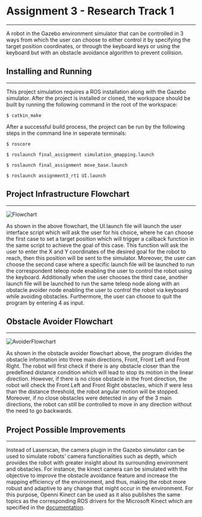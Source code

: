 # Assignment 3 - Research Track 1
---------------------------------
A robot in the Gazebo environment simulator that can be controlled in 3 ways from which the user can choose to either control it by specifying the target position coordinates, or through the keyboard keys or using the keyboard but with an obstacle avoidance algorithm to prevent collision.
## Installing and Running
---------------------------
This project simulation requires a ROS installation along with the Gazebo simulator.
After the project is installed or cloned, the workspace should be built by running the following command in the root of the workspace:
```
$ catkin_make
```
After a successful build process, the project can be run by the following steps in the command line in seperate terminals:

```
$ roscore
```
```
$ roslaunch final_assignment simulation_gmapping.launch
```
```
$ roslaunch final_assignment move_base.launch
```
```
$ roslaunch assignment3_rt1 UI.launch
```
## Project Infrastructure Flowchart
-----------------------------------
![Flowchart](https://user-images.githubusercontent.com/79665691/173406444-8c001c0b-0036-43c0-afdd-8c9a5381d817.png)

As shown in the above flowchart, the UI.launch file will launch the user interface script which will ask the user for his choice, where he can choose the first case to set a target position which will trigger a callback function in the same script to achieve the goal of this case. This function will ask the user to enter the X and Y coordinates of the desired goal for the robot to reach, then this position will be sent to the simulator. 
Moreover, the user can choose the second case where a specific launch file will be launched to run the correspondent teleop node enabling the user to control the robot using the keyboard. Additionally when the user chooses the third case, another launch file will be launched to run the same teleop node along with an obstacle avoider node enabling the user to control the robot via keyboard while avoiding obstacles. Furthermore, the user can choose to quit the program by entering 4 as input.

## Obstacle Avoider Flowchart
-----------------------------
![AvoiderFlowchart](https://user-images.githubusercontent.com/79665691/173417605-eb8755bd-946c-4438-aedf-a041836bf99d.png)

As shown in the obstacle avoider flowchart above, the program divides the obstacle information into three main directions, Front, Front Left and Front Right. The robot will first check if there is any obstacle closer than the predefined distance condition which will lead to stop its motion in the linear direction. However, if there is no close obstacle in the front direction, the robot will check the Front Left and Front Right obstacles, which if were less than the distance threshold, the robot angular motion will be stopped. Moreover, if no close obstacles were detected in any of the 3 main directions, the robot can still be controlled to move in any direction without the need to go backwards.

## Project Possible Improvements
--------------------------------
Instead of Laserscan, the camera plugin in the Gazebo simulator can be used to simulate robots' camera functionalities such as depth, which provides the robot with greater insight about its surrounding environment and obstacles. For instance, the kinect camera can be simulated with the objective to improve the obstacle avoidance feature and increase the mapping efficiency of the environment, and thus, making the robot more robust and adaptive to any change that might occur in the environment. For this purpose, Openni Kinect can be used as it also publishes the same topics as the corresponding ROS drivers for the Microsoft Kinect which are specified in the [documentation](https://wiki.ros.org/openni_camera).
